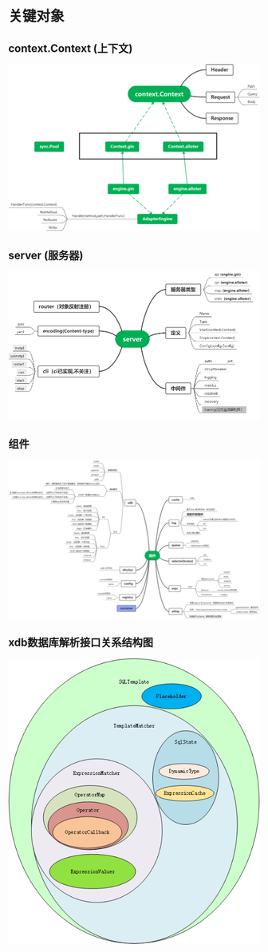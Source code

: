 # 关键对象

## context.Context (上下文)

![avatar](images/context.png "context")


## server (服务器)

![avatar](images/server.png "server")



## 组件 

![avatar](images/组件.png "组件")


## xdb数据库解析接口关系结构图

![avatar](images/xdb结构图.png "xdb结构图")


